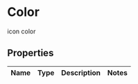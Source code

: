 

# Color

icon color

## Properties

| Name | Type | Description | Notes |
|------------ | ------------- | ------------- | -------------|



